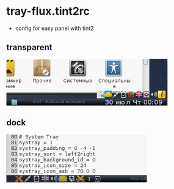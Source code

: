 # tray-flux.tint2rc
* config for easy panel with tint2

## transparent

![](https://raw.githubusercontent.com/slacknk/themes/master/tint2/tray-flux/tray-flux.png)

## dock

![](https://raw.githubusercontent.com/slacknk/themes/master/tint2/tray-flux/tray-flux-dock.png)

